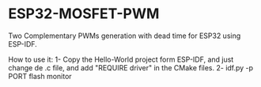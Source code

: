 # ESP32-MOSFET-PWM
Two Complementary PWMs generation with dead time for ESP32 using ESP-IDF.

How to use it:
1- Copy the Hello-World project form ESP-IDF, and just change de .c file, and add "REQUIRE driver" in the CMake files.
2- idf.py -p PORT flash monitor
